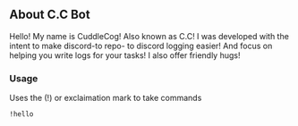 ## About C.C Bot

Hello! My name is CuddleCog! Also known as C.C! I was developed with the intent to make discord-to repo- to discord logging easier! And focus on helping you write logs for your tasks! I also offer friendly hugs!

### Usage

Uses the (!) or exclaimation mark to take commands

```txt
!hello
```
